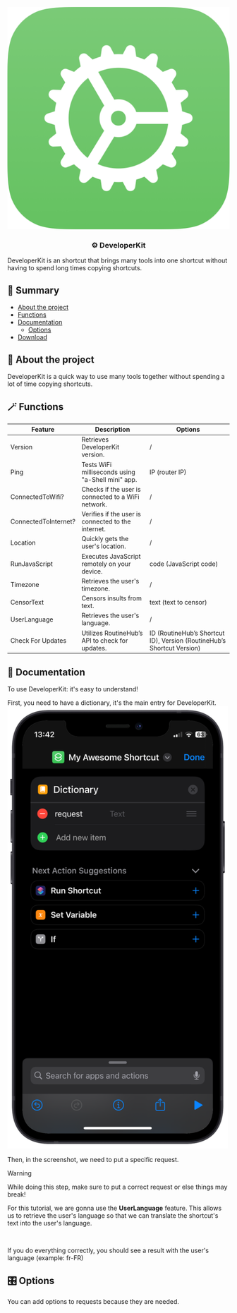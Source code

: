 <p align="center">
 <img src="Icon.png" alt="DeveloperKit"></a>
</p>

<h3 align="center">⚙️ DeveloperKit</h3>

DeveloperKit is an shortcut that brings many tools into one shortcut without having to spend long times copying shortcuts.

## 🚀 Summary

- [About the project](#-about-the-project)
 - [Functions](#-functions)
- [Documentation](#-documentation)
  - [Options](#-options)
- [Download](#-download)

## 📖 About the project

DeveloperKit is a quick way to use many tools together without spending a lot of time copying shortcuts.

## 🪄 Functions

| Feature              | Description                                              | Options                      |
|----------------------|----------------------------------------------------------|------------------------------|
| Version              | Retrieves DeveloperKit version.                          |/                              |
| Ping                 | Tests WiFi milliseconds using "a-Shell mini" app.        | IP (router IP)               |
| ConnectedToWifi?     | Checks if the user is connected to a WiFi network.        |/                              |
| ConnectedToInternet? | Verifies if the user is connected to the internet.        |/                              |
| Location             | Quickly gets the user's location.                        |/                              |
| RunJavaScript        | Executes JavaScript remotely on your device.             | code (JavaScript code)      |
| Timezone             | Retrieves the user's timezone.                           |/                              |
| CensorText           | Censors insults from text.                               | text (text to censor)        |
| UserLanguage         | Retrieves the user's language.                            |/                              |
| Check For Updates    | Utilizes RoutineHub’s API to check for updates.          | ID (RoutineHub’s Shortcut ID), Version (RoutineHub’s Shortcut Version) |

## 📕 Documentation

To use DeveloperKit: it's easy to understand!

First, you need to have a dictionary, it's the main entry for DeveloperKit.
<img src="/Screenshots/1.png" alt="" width="500" height="auto">

Then, in the screenshot, we need to put a specific request.
> [!WARNING]
While doing this step, make sure to put a correct request or else things may break!

For this tutorial, we are gonna use the **UserLanguage** feature. 
This allows us to retrieve the user's language so that we can translate the shortcut's text into the user's language.

<img src="https://github.com/notthebestdev/developerkit/assets/129324066/e3946664-619f-4bbd-9f8c-a4d8e89dccfb" alt="" width="500" height="auto">

If you do everything correctly, you should see a result with the user's language (example: fr-FR)

## 🎛️ Options

You can add options to requests because they are needed.
